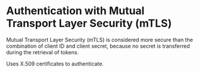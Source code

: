 <!-- loiof60c8e724bb8496eae10ed29e896766a -->

# Authentication with Mutual Transport Layer Security \(mTLS\)

Mutual Transport Layer Security \(mTLS\) is considered more secure than the combination of client ID and client secret, because no secret is transferred during the retrieval of tokens.

Uses X.509 certificates to authenticate.

